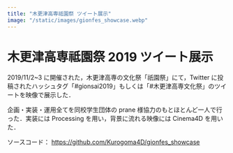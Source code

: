 ```yaml
---
title: "木更津高専祗園祭 ツイート展示"
image: "/static/images/gionfes_showcase.webp"
---
```


# 木更津高専祗園祭 2019 ツイート展示

2019/11/2~3 に開催された，木更津高専の文化祭「祇園祭」にて，Twitter に投稿されたハッシュタグ「#gionsai2019」もしくは「#木更津高専文化祭」のツイートを映像で展示した．

企画・実装・運用全てを同校学生団体の prane 様協力のもとほとんど一人で行った．実装には Processing を用い，背景に流れる映像には Cinema4D を用いた．

ソースコード：
https://github.com/Kurogoma4D/gionfes_showcase
